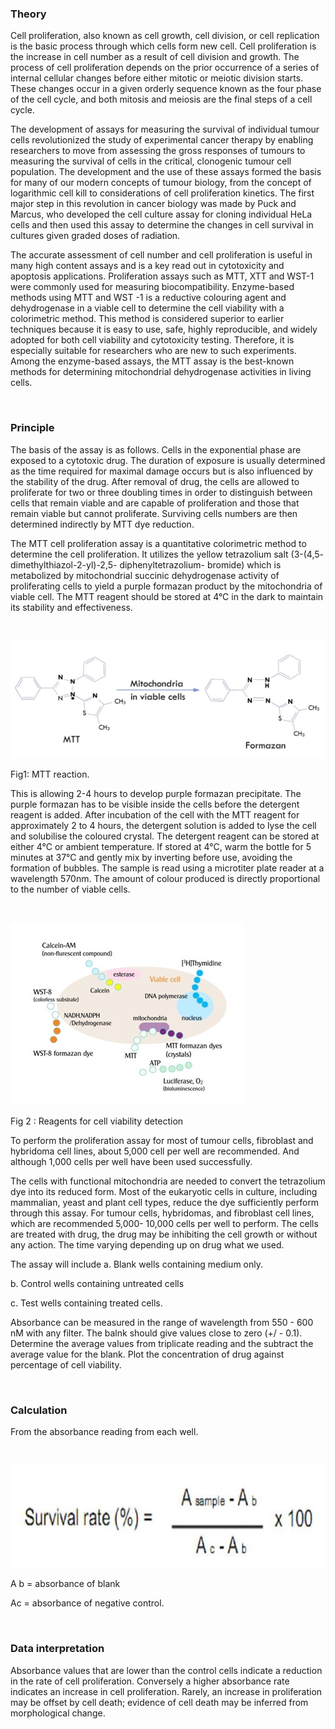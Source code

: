 ### Theory

Cell proliferation, also known as cell growth, cell division, or cell replication is the basic process through which cells form new cell. Cell proliferation is the increase in cell number as a result of cell division and growth. The process of cell proliferation depends on the prior occurrence of a series of internal cellular changes before either mitotic or meiotic division starts. These changes occur in a given orderly sequence known as the four phase of the cell cycle, and both mitosis and meiosis   are the final steps of a cell cycle.

The development of assays for measuring the survival of individual tumour cells revolutionized the study of experimental cancer therapy by enabling researchers to move from assessing the gross responses of tumours to measuring the survival of cells in the critical, clonogenic tumour cell population. The development and the use of these assays formed the basis for many of our modern concepts of tumour biology, from the concept of logarithmic cell kill to considerations of cell proliferation kinetics. The first major step in this revolution in cancer biology was made by Puck and Marcus, who developed the cell culture assay for cloning individual HeLa cells and then used this assay to determine the changes in cell survival in cultures given graded doses of radiation.

The accurate assessment of cell number and cell proliferation is useful in many high content assays and is a key read out in cytotoxicity and apoptosis applications. Proliferation assays such as MTT, XTT and WST-1 were commonly used for measuring biocompatibility. Enzyme-based methods using MTT and WST -1 is a reductive colouring agent and dehydrogenase in a viable cell to determine the cell viability with a colorimetric method. This method is considered superior to earlier techniques because it is easy to use, safe, highly reproducible, and widely adopted for both cell viability and cytotoxicity testing. Therefore, it is especially suitable for researchers who are new to such experiments. Among the enzyme-based assays, the MTT assay is the best-known methods for determining mitochondrial dehydrogenase activities in living cells.
 
&nbsp;

### Principle

The basis of the assay is as follows. Cells in the exponential phase are exposed to a cytotoxic drug. The duration of exposure is usually determined as the time required for maximal damage occurs but is also influenced by the stability of the drug. After removal of drug, the cells are allowed to proliferate for two or three doubling times in order to distinguish between cells that remain viable and are capable of proliferation and those that remain viable but cannot proliferate. Surviving cells numbers are then determined indirectly by MTT dye reduction.

The MTT cell proliferation assay is a quantitative colorimetric method to determine the cell proliferation. It utilizes the yellow tetrazolium salt (3-(4,5- dimethylthiazol-2-yl)-2,5- diphenyltetrazolium- bromide) which is metabolized by mitochondrial succinic dehydrogenase activity of proliferating cells to yield a purple formazan product by the mitochondria of viable cell. The MTT reagent should be stored at 4°C in the dark to maintain its stability and effectiveness. 


&nbsp;

<img src="images/1.jpg" title="" />

Fig1: MTT reaction.
 
This is allowing 2-4 hours to develop purple formazan precipitate. The purple formazan has to be visible inside the cells before the detergent reagent is added. After incubation of the cell with the MTT reagent for approximately 2 to 4 hours, the detergent solution is added to lyse the cell and solubilise the coloured crystal. The detergent reagent can be stored at either 4°C or ambient temperature. If stored at 4°C, warm the bottle for 5 minutes at 37°C and gently mix by inverting before use, avoiding the formation of bubbles. The sample is read using a microtiter plate reader at a wavelength 570nm. The amount of colour produced is directly proportional to the number of viable cells.
 

&nbsp;

<img src="images/2.jpg" title="" />

Fig 2 : Reagents for cell viability detection
 
To perform the proliferation assay for most of tumour cells, fibroblast and hybridoma cell lines, about 5,000 cell per well are recommended. And although 1,000 cells per well have been used successfully.

The cells with functional mitochondria are needed to convert the tetrazolium dye into its reduced form. Most of the eukaryotic cells in culture, including mammalian, yeast and plant cell types, reduce the dye sufficiently perform through this assay. For tumour cells, hybridomas, and fibroblast cell lines, which are recommended 5,000- 10,000 cells per well to perform. The cells are treated with drug, the drug may be inhibiting the cell growth or without any action. The time varying depending up on drug what we used.  


The assay will include
a. Blank wells containing medium only.

b. Control wells containing untreated cells

c. Test wells containing treated cells.

Absorbance can be measured in the range of wavelength from 550 - 600 nM with any filter. The balnk should give values close to zero (+/ - 0.1). Determine the average values from triplicate reading and the subtract the average value for the blank. Plot the concentration of drug against percentage of cell viability.

&nbsp;

### Calculation

From the absorbance reading from each well.


&nbsp;

<img src="images/3.jpg" title="" />


A b = absorbance of blank

Ac = absorbance of negative control.

&nbsp;

### Data interpretation

Absorbance values that are lower than the control cells indicate a reduction in the rate of cell proliferation. Conversely a higher absorbance rate indicates an increase in cell proliferation. Rarely, an increase in proliferation may be offset by cell death; evidence of cell death may be inferred from morphological change.
